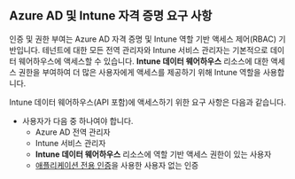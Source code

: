 <!-- This include is part of the Intune Data Warehouse documentation. -->

## <a name="azure-ad-and-intune-credential-requirements"></a>Azure AD 및 Intune 자격 증명 요구 사항

인증 및 권한 부여는 Azure AD 자격 증명 및 Intune 역할 기반 액세스 제어(RBAC) 기반입니다. 테넌트에 대한 모든 전역 관리자와 Intune 서비스 관리자는 기본적으로 데이터 웨어하우스에 액세스할 수 있습니다. **Intune 데이터 웨어하우스** 리소스에 대한 액세스 권한을 부여하여 더 많은 사용자에게 액세스를 제공하기 위해 Intune 역할을 사용합니다.

Intune 데이터 웨어하우스(API 포함)에 액세스하기 위한 요구 사항은 다음과 같습니다.

- 사용자가 다음 중 하나여야 합니다.
  - Azure AD 전역 관리자
  - Intune 서비스 관리자
  - **Intune 데이터 웨어하우스** 리소스에 역할 기반 액세스 권한이 있는 사용자
  - [애플리케이션 전용 인증](../developer/data-warehouse-app-only-auth.md)을 사용한 사용자 없는 인증 
